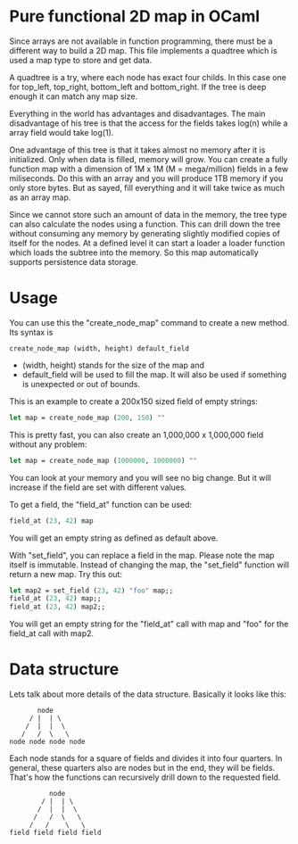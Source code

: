 # Pure functional 2D map in OCaml

Since arrays are not available in function programming, there must be a
different way to build a 2D map.  This file implements a quadtree which
is used a map type to store and get data.

A quadtree is a try, where each node has exact four childs.  In this
case one for top_left, top_right, bottom_left and bottom_right.  If the
tree is deep enough it can match any map size.

Everything in the world has advantages and disadvantages.  The main
disadvantage of his tree is that the access for the fields takes
log(n) while a array field would take log(1).

One advantage of this tree is that it takes almost no memory after it
is initialized.  Only when data is filled, memory will grow.  You can
create a fully function map with a dimension of 1M x 1M (M = mega/million)
fields in a few miliseconds.  Do this with an array and you will produce
1TB memory if you only store bytes.  But as sayed, fill everything and
it will take twice as much as an array map.

Since we cannot store such an amount of data in the memory, the tree type
can also calculate the nodes using a function.  This can drill down the
tree without consuming any memory by generating slightly modified copies
of itself for the nodes.  At a defined level it can start a loader
a loader function which loads the subtree into the memory.  So this map
automatically supports persistence data storage.


# Usage

You can use this the "create_node_map" command to create a new method.
Its syntax is
```
create_node_map (width, height) default_field
```

* (width, height) stands for the size of the map and
* default_field will be used to fill the map.  It will also be used if something is unexpected or out of bounds.

This is an example to create a 200x150 sized field of empty strings:
```ocaml
let map = create_node_map (200, 150) ""
```

This is pretty fast, you can also create an 1,000,000 x 1,000,000 field without any problem:
```ocaml
let map = create_node_map (1000000, 1000000) ""
```

You can look at your memory and you will see no big change.  But it will increase if the field are set with
different values.

To get a field, the "field_at" function can be used:
```ocaml
field_at (23, 42) map
```
You will get an empty string as defined as default above.

With "set_field", you can replace a field in the map.  Please note the map itself is immutable.  Instead of
changing the map, the "set_field" function will return a new map.  Try this out:

```ocaml
let map2 = set_field (23, 42) "foo" map;;
field_at (23, 42) map;;
field_at (23, 42) map2;;
```

You will get an empty string for the "field_at" call with map and "foo" for the field_at call with map2.


# Data structure

Lets talk about more details of the data structure.  Basically it looks like this:
```
       node
     / |  | \
    /  |  |  \
   /   /  \   \
node node node node
```

Each node stands for a square of fields and divides it into four quarters.
In general, these quarters also are nodes but in the end, they will be fields.
That's how the functions can recursively drill
down to the requested field.  

```
          node
        / |  | \
       /  |  |  \
      /   /  \   \
     /   /    \   \
field field field field
```

